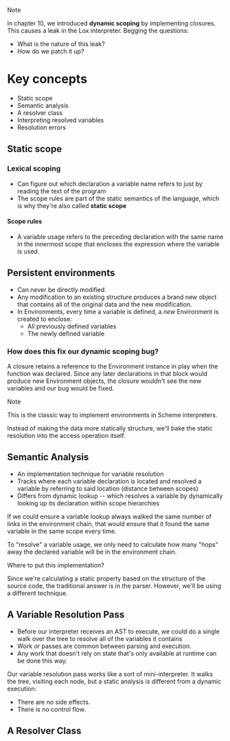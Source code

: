 > [!NOTE]
>  In chapter 10, we introduced **dynamic scoping** by implementing closures. This causes a leak in the Lox interpreter. Begging the questions:
>  
>  - What is the nature of this leak?
>  - How do we patch it up?

# Key concepts
- Static scope
- Semantic analysis
- A resolver class
- Interpreting resolved variables
- Resolution errors

## Static scope
### Lexical scoping 
- Can figure out which declaration a variable name refers to just by reading the text of the program
- The scope rules are part of the static semantics of the language, which is why they're also called **static scope**

#### Scope rules
- A variable usage refers to the preceding declaration with the same name in the innermost scope that encloses the expression where the variable is used.

## Persistent environments
- Can never be directly modified. 
- Any modification to an existing structure produces a brand new object that contains all of the original data and the new modification.
- In Environments, every time a variable is defined, a *new* Environment is created to enclose:
	- All previously defined variables
	- The newly defined variable

### How does this fix our dynamic scoping bug?
A closure retains a reference to the Environment instance in play when the function was declared. Since any later declarations in that block would produce new Environment objects, the closure wouldn't see the new variables and our bug would be fixed.

> [!NOTE]
> This is the classic way to implement environments in Scheme interpreters.

Instead of making the data more statically structure, we'll bake the static resolution into the access operation itself.

## Semantic Analysis
- An implementation technique for variable resolution
- Tracks where each variable declaration is located and resolved a variable by referring to said location (distance between scopes)
- Differs from dynamic lookup -- which resolves a variable by dynamically looking up its declaration within scope hierarchies

If we could ensure a variable lookup always walked the same number of links in the environment chain, that would ensure that it found the same variable in the same scope every time.

To "resolve" a variable usage, we only need to calculate how many "hops" away the declared variable will be in the environment chain. 

Where to put this implementation? 

Since we're calculating a static property based on the structure of the source code, the traditional answer is in the parser. However, we'll be using a different technique.

## A Variable Resolution Pass
- Before our interpreter receives an AST to execute, we could do a single walk over the tree to resolve all of the variables it contains
- Work or passes are common between parsing and execution. 
- Any work that doesn't rely on state that's only available at runtime can be done this way.

Our variable resolution pass works like a sort of mini-interpreter. It walks the tree, visiting each node, but a static analysis is different from a dynamic execution:
- There are no side effects.
- There is no control flow.

## A Resolver Class


































